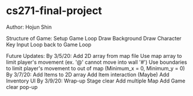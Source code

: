 # cs271-final-project
Author: Hojun Shin
        <Add your name>

Structure of Game:
  Setup
  Game Loop
    Draw Background
    Draw Character
    Key Input
      Loop back to Game Loop
      
Future Updates:
  By 3/5/20:
    Add 2D array from map file
    Use map array to limit player's movement (ex. '@' cannot move into wall '#')
    Use boundaries to limit player's movement to out of map (Minimum_x = 0, Minimum_y = 0)
  By 3/7/20:
    Add Items to 2D array
    Add Item interaction
    (Maybe) Add Inventory UI
  By 3/9/20:
    Wrap-up Stage clear
    Add multiple Map
    Add Game clear pop-up
     

  
